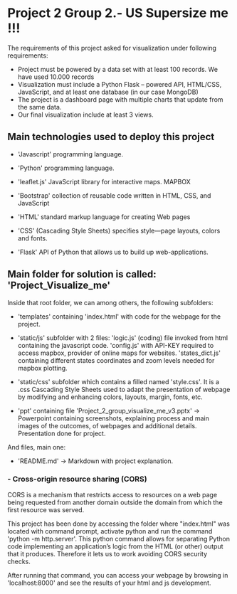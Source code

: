 # Project 2 Group 2.- US Supersize me !!!

The requirements of this project asked for visualization under following requirements:

- Project must be powered by a data set with at least 100 records. We have used 10.000 records
- Visualization must include a Python Flask – powered API, HTML/CSS, JavaScript, and at least one database (in our case MongoDB)
- The project is a dashboard page with multiple charts that update from the same data.
- Our final visualization include at least 3 views.



## Main technologies used to deploy this project

- 'Javascript' programming language.
- 'Python' programming language.
- 'leaflet.js' JavaScript library for interactive maps. MAPBOX
- 'Bootstrap' collection of reusable code written in HTML, CSS, and JavaScript

- 'HTML' standard markup language for creating Web pages
- 'CSS' (Cascading Style Sheets) specifies style—page layouts, colors and fonts.

- 'Flask' API of Python that allows us to build up web-applications.


## Main folder for solution is called: 'Project_Visualize_me'

Inside that root folder, we can among others, the following subfolders:

- 'templates' containing 'index.html' with code for the webpage for the project.

- 'static/js' subfolder with 2 files:
    'logic.js' (coding) file invoked from html containing the javascript code.
    'config.js' with API-KEY required to access mapbox, provider of online maps for websites.
    'states_dict.js' containing different states coordinates and zoom levels needed for mapbox plotting.
  
- 'static/css' subfolder which contains a filled named 'style.css'. It is a .css Cascading Style Sheets used to adapt the presentation of webpage by modifying and enhancing colors, layouts, margin, fonts, etc.

- 'ppt' containing file 'Project_2_group_visualize_me_v3.pptx' -> Powerpoint containing screenshots, explaining process and main images of the outcomes, of webpages and additional details. Presentation done for project.

And files, main one:

- 'README.md' -> Markdown with project explanation.


### - Cross-origin resource sharing (CORS)

 CORS is a mechanism that restricts access to resources on a web page being requested from another domain outside the domain from which the first resource was served.
 
This project has been done by accessing the folder where "index.html" was located with command prompt, activate python and run the command 'python -m http.server'. This python command allows for separating Python code implementing an application’s logic from the HTML (or other) output that it produces. Therefore it lets us to work avoiding CORS security checks.

After running that command, you can access your webpage by browsing in 'localhost:8000' and see the results of your html and js development.



